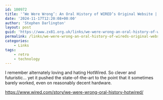 ```yaml
---
id: 100972
title: '‘We Were Wrong’: An Oral History of WIRED’s Original Website | WIRED'
date: '2024-11-17T12:20:08+00:00'
author: 'Stephen Darlington'
layout: post
guid: 'https://www.zx81.org.uk/links/we-were-wrong-an-oral-history-of-wireds-original-website-wired.html'
permalink: /links/we-were-wrong-an-oral-history-of-wireds-original-website-wired.html
categories:
    - Links
tags:
    - retro
    - technology
---
```


I remember alternately loving and hating HotWired. So clever and futuristic… yet it pushed the state-of-the-art to the point that it sometimes barely worked, even on reasonably decent hardware.

<u>https://www.wired.com/story/we-were-wrong-oral-history-hotwired/</u>